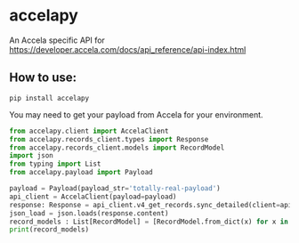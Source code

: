 # accelapy
An Accela specific API for https://developer.accela.com/docs/api_reference/api-index.html

## How to use:

`pip install accelapy`

You may need to get your payload from Accela for your environment.

```python
from accelapy.client import AccelaClient
from accelapy.records_client.types import Response
from accelapy.records_client.models import RecordModel
import json
from typing import List
from accelapy.payload import Payload

payload = Payload(payload_str='totally-real-payload')
api_client = AccelaClient(payload=payload)
response: Response = api_client.v4_get_records.sync_detailed(client=api_client.authentication_client, custom_id='E24-00103')
json_load = json.loads(response.content)
record_models : List[RecordModel] = [RecordModel.from_dict(x) for x in json_load['result']]
print(record_models)
```

